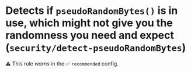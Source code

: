 # Detects if `pseudoRandomBytes()` is in use, which might not give you the randomness you need and expect (`security/detect-pseudoRandomBytes`)

⚠️ This rule _warns_ in the ✅ `recommended` config.

<!-- end auto-generated rule header -->
